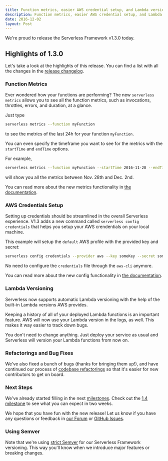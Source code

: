 ```yaml
---
title: Function metrics, easier AWS credential setup, and Lambda versioning in Serverless Framework v1.3
description: Function metrics, easier AWS credential setup, and Lambda versioning now available in Serverless v1.3
date: 2016-12-02
layout: Post
---
```


We're proud to release the Serverless Framework v1.3.0 today.

## Highlights of 1.3.0

Let's take a look at the highlights of this release. You can find a list with all the changes in the [release changelog](https://github.com/serverless/serverless/releases/tag/v1.3.0).

### Function Metrics

Ever wondered how your functions are performing? The new `serverless metrics` allows you to see all the function metrics, such as invocations, throttles, errors, and duration, at a glance.

Just type

```bash
serverless metrics --function myFunction
```

to see the metrics of the last 24h for your function `myFunction`.

You can even specify the timeframe you want to see for the metrics with the `startTime` and `endTime` options.

For example,

```bash
serverless metrics --function myFunction --startTime 2016-11-28 --endTime 2016-12-02
```

will show you all the metrics between Nov. 28th and Dec. 2nd.

You can read more about the new metrics functionality in [the documentation](https://serverless.com/framework/docs/providers/aws/cli-reference/metrics/).

### AWS Credentials Setup

Setting up credentials should be streamlined in the overall Serverless experience. V1.3 adds a new command called `serverless config credentials` that helps you setup your AWS crendentials on your local machine.

This example will setup the `default` AWS profile with the provided key and secret:

```bash
serverless config credentials --provider aws --key someKey --secret someSecret
```

No need to configure the `credentials` file through the `aws-cli` anymore.

You can read more about the new config functionality in [the documentation](https://serverless.com/framework/docs/providers/aws/cli-reference/config/).

### Lambda Versioning

Serverless now supports automatic Lambda versioning with the help of the built-in Lambda versions AWS provides.

Keeping a history of all of your deployed Lambda functions is an important feature. AWS will now use your Lambda version in the logs, as well. This makes it way easier to track down bugs.

You don't need to change anything. Just deploy your service as usual and Serverless will version your Lambda functions from now on.

### Refactorings and Bug Fixes

We've also fixed a bunch of bugs (thanks for bringing them up!), and have continued our process of [codebase refactorings](https://github.com/serverless/serverless/issues/2645) so that it's easier for new contributors to get on board.

### Next Steps

We've already started filling in the next [milestones](https://github.com/serverless/serverless/milestones). Check out the [1.4 milestone](https://github.com/serverless/serverless/milestone/18) to see what you can expect in two weeks.

We hope that you have fun with the new release! Let us know if you have any questions or feedback in [our Forum](http://forum.serverless.com/) or [GitHub Issues](https://github.com/serverless/serverless/issues).

### Using Semver

Note that we're using [strict Semver](http://semver.org/) for our Serverless Framework versioning. This way you'll know when we introduce major features or breaking changes.
